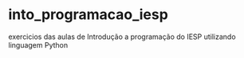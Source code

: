 # into_programacao_iesp
exercicios das aulas de Introdução a programação do IESP
utilizando linguagem Python
